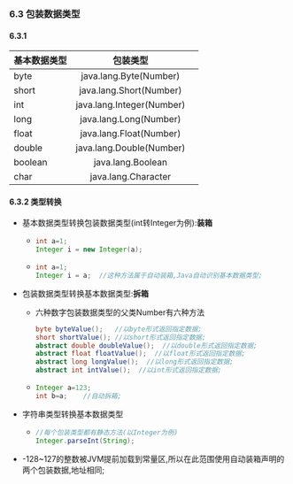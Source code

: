 ### 6.3 包装数据类型



#### 6.3.1

| 基本数据类型 |         包装类型          |      |
| :----------- | :-----------------------: | ---- |
| byte         |  java.lang.Byte(Number)   |      |
| short        |  java.lang.Short(Number)  |      |
| int          | java.lang.Integer(Number) |      |
| long         |  java.lang.Long(Number)   |      |
| float        |  java.lang.Float(Number)  |      |
| double       | java.lang.Double(Number)  |      |
| boolean      |     java.lang.Boolean     |      |
| char         |    java.lang.Character    |      |

#### 6.3.2 类型转换

* 基本数据类型转换包装数据类型(int转Integer为例):**装箱**

  * ```Java
    int a=1;
    Integer i = new Integer(a);	
    ```

  * ```Java
    int a=1;
    Integer i = a;	//这种方法属于自动装箱,Java自动识别基本数据类型;
    ```

* 包装数据类型转换基本数据类型:**拆箱**

  * 六种数字包装数据类型的父类Number有六种方法

    ```Java
    byte byteValue();	//以byte形式返回指定数据;
    short shortValue();	//以short形式返回指定数据;
    abstract double doubleValue();  //以double形式返回指定数据;
    abstract float floatValue();  //以float形式返回指定数据;
    abstract long longValue();  //以long形式返回指定数据;
    abstract int intValue();  //以int形式返回指定数据;
    ```

  * ```Java
    Integer a=123;
    int b=a;	//自动拆箱;
    ```

* 字符串类型转换基本数据类型

  * ```Java
    //每个包装类型都有静态方法(以Integer为例)
    Integer.parseInt(String);
    ```

  

* -128~127的整数被JVM提前加载到常量区,所以在此范围使用自动装箱声明的两个包装数据,地址相同;
